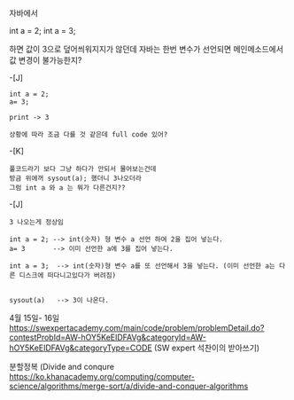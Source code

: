 자바에서 

int a = 2;
int a = 3;

하면 값이 3으로 덮어씌워지지가 않던데 자바는 한번 변수가 선언되면 메인메소드에서 값 변경이 불가능한지?

-[J]
```
int a = 2;
a= 3;

print -> 3

상황에 따라 조금 다를 것 같은데 full code 있어?
```
-[K]
```
풀코드라기 보다 그냥 하다가 안되서 물어보는건데
방금 위에꺼 sysout(a); 했더니 3나오더라 
그럼 int a 와 a 는 뭐가 다른건지??
```
-[J]
```
3 나오는게 정상임

int a = 2; --> int(숫자) 형 변수 a 선언 하여 2을 집어 넣는다.
a= 3       --> 이미 선언한 a에 3를 집어 넣는다.

int a = 3;  --> int(숫자)형 변수 a를 또 선언해서 3을 넣는다. (이미 선언한 a는 다른 디스크에 떠다니고있다가 버려짐) 


sysout(a)   --> 3이 나온다.

```


4월 15일- 16일 
https://swexpertacademy.com/main/code/problem/problemDetail.do?contestProbId=AW-hOY5KeEIDFAVg&categoryId=AW-hOY5KeEIDFAVg&categoryType=CODE
(SW expert 석찬이의 받아쓰기)



분할정복 (Divide and conqure
https://ko.khanacademy.org/computing/computer-science/algorithms/merge-sort/a/divide-and-conquer-algorithms
